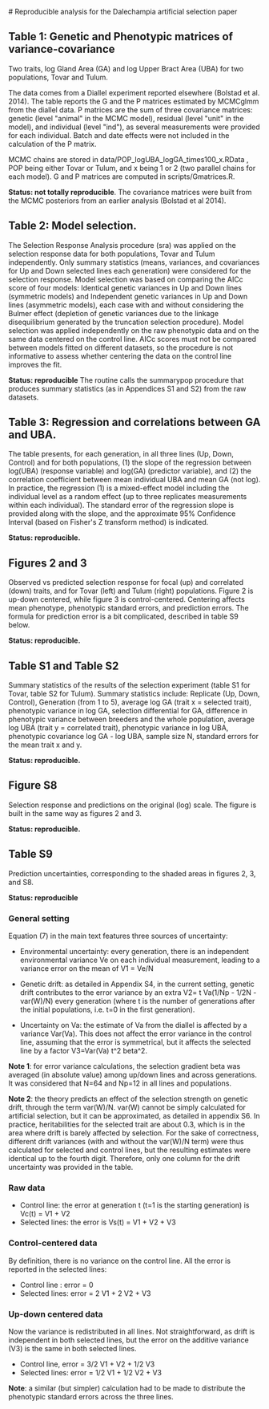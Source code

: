 # Reproducible analysis for the Dalechampia artificial selection paper


## Table 1: Genetic and Phenotypic matrices of variance-covariance

Two traits, log Gland Area (GA) and log Upper Bract Area (UBA) for two populations, Tovar and Tulum. 

The data comes from a Diallel experiment reported elsewhere (Bolstad et al. 2014). The table reports the G and the P matrices estimated by MCMCglmm from the diallel data. P matrices are the sum of three covariance matrices: genetic (level "animal" in the MCMC model), residual (level "unit" in the model), and individual (level "ind"), as several measurements were provided for each individual. Batch and date effects were not included in the calculation of the P matrix.

MCMC chains are stored in data/POP_logUBA_logGA_times100_x.RData , POP being either Tovar or Tulum, and x being 1 or 2 (two parallel chains for each model). G and P matrices are computed in scripts/Gmatrices.R. 

**Status: not totally reproducible**. The covariance matrices were built from the MCMC posteriors from an earlier analysis (Bolstad et al 2014). 

## Table 2: Model selection. 

The Selection Response Analysis procedure (sra) was applied on the selection response data for both populations, Tovar and Tulum independently. Only summary statistics (means, variances, and covariances for Up and Down selected lines each generation) were considered for the selection response. Model selection was based on comparing the AICc score of four models: Identical genetic variances in Up and Down lines (symmetric models) and Independent genetic variances in Up and Down lines (asymmetric models), each case with and without considering the Bulmer effect (depletion of genetic variances due to the linkage disequilibrium generated by the truncation selection procedure). Model selection was applied independently on the raw phenotypic data and on the same data centered on the control line. AICc scores must not be compared between models fitted on different datasets, so the procedure is not informative to assess whether centering the data on the control line improves the fit.  

**Status: reproducible** The routine calls the summarypop procedure that produces summary statistics (as in Appendices S1 and S2) from the raw datasets.  

## Table 3: Regression and correlations between GA and UBA. 

The table presents, for each generation, in all three lines (Up, Down, Control) and for both populations, (1) the slope of the regression between log(UBA) (response variable) and log(GA) (predictor variable), and (2) the correlation coefficient between mean individual UBA and mean GA (not log). In practice, the regression (1) is a mixed-effect model including the individual level as a random effect (up to three replicates measurements within each individual). The standard error of the regression slope is provided along with the slope, and the approximate 95% Confidence Interval (based on Fisher's Z transform method) is indicated.  

**Status: reproducible.**  


## Figures 2 and 3

Observed vs predicted selection response for focal (up) and correlated (down) traits, and for Tovar (left) and Tulum (right) populations. Figure 2 is up-down centered, while figure 3 is control-centered. Centering affects mean phenotype, phenotypic standard errors, and prediction errors. The formula for prediction error is a bit complicated, described in table S9 below. 

**Status: reproducible.**  

## Table S1 and Table S2

Summary statistics of the results of the selection experiment (table S1 for Tovar, table S2 for Tulum). Summary statistics include: Replicate (Up, Down, Control), Generation (from 1 to 5), average log GA (trait x = selected trait), phenotypic variance in log GA, selection differential for GA, difference in phenotypic variance between breeders and the whole population, average log UBA (trait y = correlated trait), phenotypic variance in log UBA, phenotypic covariance log GA - log UBA, sample size N, standard errors for the mean trait x and y.  

**Status: reproducible.**  

## Figure S8

Selection response and predictions on the original (log) scale. The figure is built in the same way as figures 2 and 3. 

**Status: reproducible.**  

## Table S9

Prediction uncertainties, corresponding to the shaded areas in figures 2, 3, and S8. 

**Status: reproducible**

### General setting

Equation (7) in the main text features three sources of uncertainty:

* Environmental uncertainty: every generation, there is an independent environmental variance Ve on each individual measurement, leading to a variance error on the mean of V1 = Ve/N

* Genetic drift: as detailed in Appendix S4, in the current setting, genetic drift contributes to the error variance by an extra V2= t Va(1/Np - 1/2N - var(W)/N) every generation (where t is the number of generations after the initial populations, i.e. t=0 in the first generation).

* Uncertainty on Va: the estimate of Va from the diallel is affected by a variance Var(Va). This does not affect the error variance in the control line, assuming that the error is symmetrical, but it affects the selected line by a factor V3=Var(Va) t^2 beta^2. 

**Note 1**: for error variance calculations, the selection gradient beta was averaged (in absolute value) among up/down lines and across generations. It was considered that N=64 and Np=12 in all lines and populations.  

**Note 2**: the theory predicts an effect of the selection strength on genetic drift, through the term var(W)/N. var(W) cannot be simply calculated for artificial selection, but it can be approximated, as detailed in appendix S6. In practice, heritabilities for the selected trait are about 0.3, which is in the area where drift is barely affected by selection. For the sake of correctness, different drift variances (with and without the var(W)/N term) were thus calculated for selected and control lines, but the resulting estimates were identical up to the fourth digit. Therefore, only one column for the drift uncertainty was provided in the table. 

### Raw data
* Control line: the error at generation t (t=1 is the starting generation) is Vc(t) = V1 + V2
* Selected lines: the error is Vs(t) = V1 + V2 + V3

### Control-centered data
By definition, there is no variance on the control line. All the error is reported in the selected lines:
* Control line : error = 0
* Selected lines: error = 2 V1 + 2 V2 + V3

### Up-down centered data
Now the variance is redistributed in all lines. Not straightforward, as drift is independent in both selected lines, but the error on the additive variance (V3) is the same in both selected lines.
* Control line, error = 3/2 V1 + V2 + 1/2 V3
* Selected lines: error = 1/2 V1 + 1/2 V2 + V3

**Note**: a similar (but simpler) calculation had to be made to distribute the phenotypic standard errors across the three lines.
